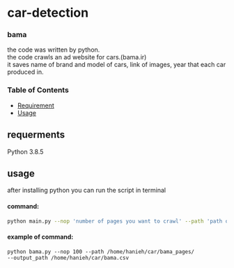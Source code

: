 # car-detection


<h3>bama</h3>
the code was written by python.
<br/>
the code crawls an ad website for cars.(bama.ir)
<br/>
it saves name of brand and model of cars, link of images, year that each car produced in.
<br/>

<h3>Table of Contents</h3>

- [Requirement](#requirement)
- [Usage](#usage)

## requerments

Python 3.8.5

## usage

after installing python you can run the script in terminal

#### command:
```sh
python main.py --nop 'number of pages you want to crawl' --path 'path of directory you want to save html files of ads' --output_path 'path of file you want to save informtions'
```

#### example of command:
<code>python bama.py --nop 100 --path /home/hanieh/car/bama_pages/ --output_path /home/hanieh/car/bama.csv</code>


